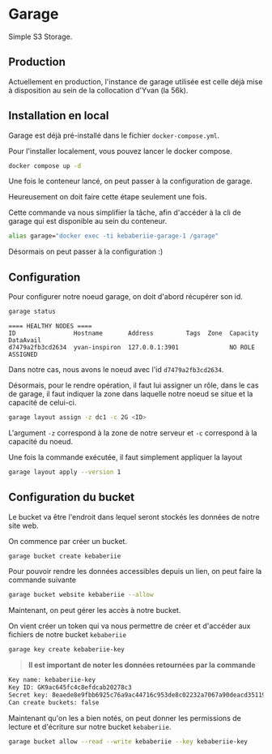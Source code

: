 # Garage

Simple S3 Storage.

## Production

Actuellement en production, l'instance de garage utilisée est celle déjà mise à disposition au sein de la collocation d'Yvan (la 56k).

## Installation en local

Garage est déjà pré-installé dans le fichier `docker-compose.yml`.

Pour l'installer localement, vous pouvez lancer le docker compose.

```bash
docker compose up -d
```

Une fois le conteneur lancé, on peut passer à la configuration de garage.

Heureusement on doit faire cette étape seulement une fois.

Cette commande va nous simplifier la tâche, afin d'accéder à la cli de garage qui est disponible au sein du conteneur.

```bash
alias garage="docker exec -ti kebaberiie-garage-1 /garage"
```

Désormais on peut passer à la configuration :)

## Configuration

Pour configurer notre noeud garage, on doit d'abord récupérer son id.
```bash
garage status

```
```
==== HEALTHY NODES ====
ID                Hostname       Address         Tags  Zone  Capacity          DataAvail
d7479a2fb3cd2634  yvan-inspiron  127.0.0.1:3901              NO ROLE ASSIGNED
```

Dans notre cas, nous avons le noeud avec l'id `d7479a2fb3cd2634`.

Désormais, pour le rendre opération, il faut lui assigner un rôle, dans le cas de garage, il faut indiquer la zone dans laquelle notre noeud se situe et la capacité de celui-ci.

```bash
garage layout assign -z dc1 -c 2G <ID>
```

L'argument `-z` correspond à la zone de notre serveur et `-c` correspond à la capacité du noeud.

Une fois la commande exécutée, il faut simplement appliquer la layout

```bash
garage layout apply --version 1
```

## Configuration du bucket

Le bucket va être l'endroit dans lequel seront stockés les données de notre site web. 

On commence par créer un bucket.

```bash
garage bucket create kebaberiie
```

Pour pouvoir rendre les données accessibles depuis un lien, on peut faire la commande suivante

```bash
garage bucket website kebaberiie --allow
```

Maintenant, on peut gérer les accès à notre bucket.

On vient créer un token qui va nous permettre de créer et d'accéder aux fichiers de notre bucket `kebaberiie`
```bash
garage key create kebaberiie-key
```

> **Il est important de noter les données retournées par la commande**

```bash
Key name: kebaberiie-key
Key ID: GK9ac645fc4c8efdcab20278c3
Secret key: 8eaede8e9fbb6925c76a9ac44716c953de8c02232a7067a90deacd351195422d
Can create buckets: false
```

Maintenant qu'on les a bien notés, on peut donner les permissions de lecture et d'écriture sur notre bucket `kebaberiie`.

```bash
garage bucket allow --read --write kebaberiie --key kebaberiie-key
```

